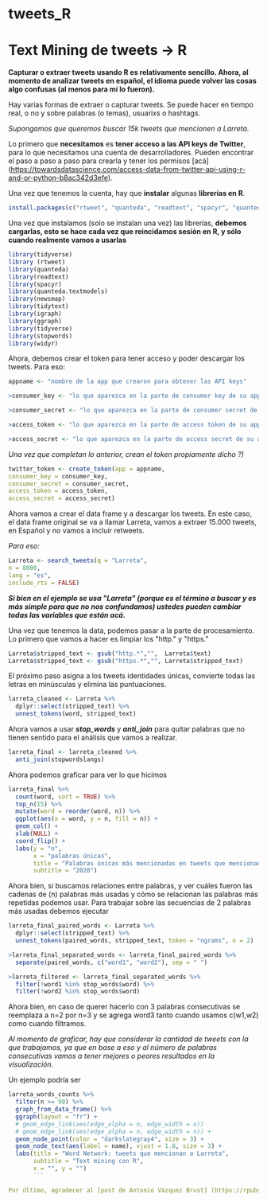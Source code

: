 # tweets_R

# Text Mining de tweets -> R
**Capturar o extraer tweets usando R es relativamente sencillo. Ahora, al momento de analizar tweets en español, el idioma puede volver las cosas algo confusas (al menos para mí lo fueron).**

Hay varias formas de extraer o capturar tweets. Se puede hacer en tiempo real, o no y sobre palabras (o temas), usuarixs o hashtags.

*Supongamos que queremos buscar 15k tweets que mencionen a Larreta.*

Lo primero que **necesitamos** es **tener acceso a las API keys de Twitter**, para lo que necesitamos una cuenta de desarrolladores. Pueden encontrar el paso a paso a paso para crearla y tener los permisos [acá] (https://towardsdatascience.com/access-data-from-twitter-api-using-r-and-or-python-b8ac342d3efe).

Una vez que tenemos la cuenta, hay que **instalar** algunas **librerías en R**.

```R
install.packages(c("rtweet", "quanteda", "readtext", "spacyr", "quanteda.textmodels", "newsmap", "tidyverse", "tidytext", "igraph", "ggraph", "stopwords", "widyr"))
``` 

Una vez que instalamos (solo se instalan una vez) las librerías, **debemos cargarlas, esto se hace cada vez que reincidamos sesión en R, y sólo cuando realmente vamos a usarlas**

``` R
library(tidyverse)
library (rtweet)
library(quanteda)
library(readtext)
library(spacyr)
library(quanteda.textmodels)
library(newsmap)
library(tidytext)
library(igraph)
library(ggraph)
library(tidyverse)
library(stopwords)
library(widyr)
``` 

Ahora, debemos crear el token para tener acceso y poder descargar los tweets. Para eso:

``` R
appname <- "nombre de la app que crearon para obtener las API keys"

>consumer_key <- "lo que aparezca en la parte de consumer key de su app"

>consumer_secret <- "lo que aparezca en la parte de consumer secret de su app"

>access_token <- "lo que aparezca en la parte de access token de su app"

>access_secret <- "lo que aparezca en la parte de access secret de su app" 
``` 

*Una vez que completan lo anterior, crean el token propiamente dicho ?)*

``` R
twitter_token <- create_token(app = appname, 
consumer_key = consumer_key, 
consumer_secret = consumer_secret, 
access_token = access_token, 
access_secret = access_secret)
``` 

Ahora vamos a crear el data frame y a descargar los tweets. En este caso, el data frame original se va a llamar Larreta, vamos a extraer 15.000 tweets, en Español y no vamos a incluir retweets.

*Para eso:*

``` R
Larreta <- search_tweets(q = "Larreta", 
n = 8000,
lang = "es", 
include_rts = FALSE)
``` 

***Si bien en el ejemplo se usa "Larreta" (porque es el término a buscar y es más simple para que no nos confundamos) ustedes pueden cambiar todas las variables que están acá.***

Una vez que tenemos la data, podemos pasar a la parte de procesamiento. 
Lo primero que vamos a hacer es limpiar los "http." y "https."

``` R
Larreta$stripped_text <- gsub("http.*","",  Larreta$text)
Larreta$stripped_text <- gsub("https.*","", Larreta$stripped_text)
``` 

El próximo paso asigna a los tweets identidades únicas, convierte todas las letras en minúsculas y elimina las puntuaciones.

``` R
larreta_cleaned <- Larreta %>%
  dplyr::select(stripped_text) %>%
  unnest_tokens(word, stripped_text)
``` 

Ahora vamos a usar ***stop_words*** y ***anti_join*** para quitar palabras que no tienen sentido para el análisis que vamos a realizar.

```R
larreta_final <- larreta_cleaned %>%
  anti_join(stopwordslangs)
```

Ahora podemos graficar para ver lo que hicimos

```R
larreta_final %>%
  count(word, sort = TRUE) %>%
  top_n(15) %>%
  mutate(word = reorder(word, n)) %>%
  ggplot(aes(x = word, y = n, fill = n)) +
  geom_col() +
  xlab(NULL) +
  coord_flip() +
  labs(y = "n",
       x = "palabras únicas",
       title = "Palabras únicas más mencionadas en tweets que mencionan a Larreta",
       subtitle = "2020")
```

Ahora bien, si buscamos relaciones entre palabras, y ver cuáles fueron las cadenas de (n) palabras más usadas y cómo se relacionan las palabras más repetidas podemos usar. 
Para trabajar sobre las secuencias de 2 palabras más usadas debemos ejecutar

```R
larreta_final_paired_words <- Larreta %>%
  dplyr::select(stripped_text) %>%
  unnest_tokens(paired_words, stripped_text, token = "ngrams", n = 2)

>larreta_final_separated_words <- larreta_final_paired_words %>%
  separate(paired_words, c("word1", "word2"), sep = " ")

>larreta_filtered <- larreta_final_separated_words %>%
  filter(!word1 %in% stop_words$word) %>%
  filter(!word2 %in% stop_words$word)
  ```

Ahora bien, en caso de querer hacerlo con 3 palabras consecutivas se reemplaza a n=2 por n=3 y se agrega word3 tanto cuando usamos c(w1,w2) como cuando filtramos.

*Al momento de graficar, hay que considerar la cantidad de tweets con la que trabajamos, ya que en base a eso y al número de palabras consecutivas vamos a tener mejores o peores resultados en la visualización.*

Un ejemplo podría ser

``` R
larreta_words_counts %>%
  filter(n >= 90) %>%
  graph_from_data_frame() %>%
  ggraph(layout = "fr") +
  # geom_edge_link(aes(edge_alpha = n, edge_width = n))
  # geom_edge_link(aes(edge_alpha = n, edge_width = n)) +
  geom_node_point(color = "darkslategray4", size = 3) +
  geom_node_text(aes(label = name), vjust = 1.8, size = 3) +
  labs(title = "Word Network: tweets que mencionan a Larreta",
       subtitle = "Text mining con R",
       x = "", y = "")
       ```

Por último, agradecer al [post de Antonio Vázquez Brust] (https://rpubs.com/HAVB/rtweet) que fue mi puerta de entrada, y una guía súper útil.
